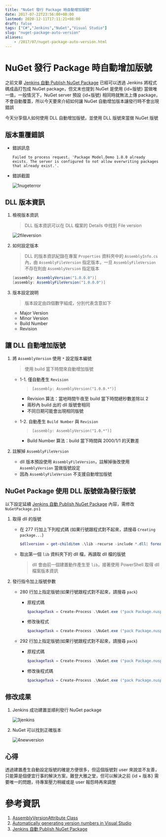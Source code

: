 ```yaml
---
title: "NuGet 發行 Package 時自動增加版號"
date: 2017-07-22T23:56:00+08:00
lastmod: 2020-12-11T17:11:21+08:00
draft: false
tags: ["C#","Jenkins","NuGet","Visual Studio"]
slug: "nuget-package-auto-version"
aliases:
    - /2017/07/nuget-package-auto-version.html
---
```

# NuGet 發行 Package 時自動增加版號
之前文章 [Jenkins 自動 Publish NuGet Package](/2017/07/jenkins-publish-nuget-package.html) 已經可以透過 Jenkins 將程式碼成品打包成 NuGet package，但文末也提到 NuGet 是使用 {id+版號} 當做唯一值，一般情況下，NuGet server 預設 {id+版號} 相同時就無法上傳 package，不會自動覆蓋，所以今天要來介紹如何讓 NuGet 自動增加版本讓發行時不會出現錯誤

今天分享個人如何使用 DLL 自動增加版號，並使用 DLL 版號來當做 NuGet 版號

## 版本重覆錯誤

- 錯誤訊息

    ``` 
    Failed to process request. 'Package Model.Demo 1.0.0 already exists. The server is configured to not allow overwriting packages that already exist.'.
    ```
    
- 錯誤截圖
        
    ![1nugeterror](https://user-images.githubusercontent.com/3851540/28492603-26cf5906-6f39-11e7-9ae0-d02fee128443.png)

## DLL 版本資訊

1.  檢視版本資訊

    > DLL 版本資訊可以在 DLL 檔案的 Details 中找到 File version

    ![2fileversion](https://user-images.githubusercontent.com/3851540/28492604-26f78d04-6f39-11e7-8fb1-26ab10a5507c.png)

2.  如何設定版本

    > DLL 的版本資訊紀錄在專案 `Properties` 資料夾中的 `AssemblyInfo.cs` 內，由 `AssemblyFileVersion` 指定版本，一旦 `AssemblyFileVersion` 不存在則由 `AssemblyVersion` 指定版本

    ```cs
    [assembly: AssemblyVersion("1.0.0.0")]
    [assembly: AssemblyFileVersion("1.0.0.0")]
    ```

3.  版本設定說明

    >版本設定由四個數字組成，分別代表含意如下

    *   Major Version
    *   Minor Version
    *   Build Number
    *   Revision



## 讓 DLL 自動增加版號

1.  將 `AssemblyVersion` 使用 `*` 設定版本編號

    > 使用 build 當下時間來自動增加版號

    *   1-1. 僅自動產生 `Revision`

        > `[assembly: AssemblyVersion("1.0.0.*")]`

        *   Revision 算法：當地時間午夜至 build 當下時間總秒數差除以 2
        *   兩秒內 build 出的 dll 版號會相同
        *   不同日期可能會出現相同版號

    *   1-2. 自動產生 `Build Number` 與 `Revision`

        > `[assembly: AssemblyVersion("1.0.*")]`

        *   Build Number 算法：build 當下時間與 2000/1/1 的天數差

2.  註解掉 `AssemblyFileVersion`
    *   dll 版本預設使用 `AssemblyFileVersion`，註解掉後改使用 `AssemblyVersion` 當做版號設定
    *   因為 `AssemblyFileVersion` 不支援自動增加版號


## NuGet Package 使用 DLL 版號做為發行版號

以下設定延續 [Jenkins 自動 Publish NuGet Package](/2017/07/jenkins-publish-nuget-package.html) 內容，需修改 `NuGetPackage.ps1`

1.  取得 dll 的版號

    *   在 277 行加上下列程式碼 (如果行號跟程式對不起來，請搜尋 `Creating package...`)

        ```ps1
        $dllversion = get-childitem .\lib -recurse -include *.dll| foreach-object { "{0}" -f [System.Diagnostics.FileVersionInfo]::GetVersionInfo($_).FileVersion }|Select-Object -First 1
        ```
    *   取出第一個 `lib` 資料夾下的 dll 檔，再讀取 dll 檔的版號

        > dll 會由前一個建置動作產生至 `lib`，接著使用 PowerShell 取得 dll 檔案版本資訊

2.  發行指令加上版號參數

    *   280 行加上指定版號(如果行號跟程式對不起來，請搜尋 `pack`)
        *   原程式碼

            ```ps1
            $packageTask = Create-Process .\NuGet.exe ("pack Package.nuspec -Symbol -Verbosity Detailed")
            ```

        *   修改後程式

            ```ps1
            $packageTask = Create-Process .\NuGet.exe ("pack Package.nuspec -Version "+ "$dllversion" +" -Symbol -Verbosity Detailed")
            ```

    *   292 行加上指定版號(如果行號跟程式對不起來，請搜尋 `pack`)
        *   原程式碼

            ```ps1
            $packageTask = Create-Process .\NuGet.exe ("pack Package.nuspec -Verbosity Detailed")
            ```

        *   修改後程式碼

            ```ps1
            $packageTask = Create-Process .\NuGet.exe ("pack Package.nuspec -Version "+ "$dllversion" +" -Verbosity Detailed")
            ```

## 修改成果

1.  Jenkins 成功建置並順利發行 NuGet package

    ![3jenkins](https://user-images.githubusercontent.com/3851540/28492605-2716ccd2-6f39-11e7-9250-790faed14f6c.png)

2.  NuGet 可以找到正確版本

    ![4newversion](https://user-images.githubusercontent.com/3851540/28492606-271d49e0-6f39-11e7-93e5-5d062d599ca2.png)

## 心得

透過建置產生自動設定版號的確是方便很多，但這個版號對 user 來說並不友善，只能算是個便宜行事的解決方案，難登大雅之堂，但可以解決之前 {id + 版本} 需要唯一的問題，待專案壓力稍緩或是 user 報怨時再來調整

# 參考資訊

1.  [AssemblyVersionAttribute Class](https://msdn.microsoft.com/en-us/library/system.reflection.assemblyversionattribute.aspx)
2.  [Automatically generating version numbers in Visual Studio](https://jonthysell.com/2017/01/10/automatically-generating-version-numbers-in-visual-studio/)
3.  [Jenkins 自動 Publish NuGet Package](/2017/07/jenkins-publish-nuget-package.html)
